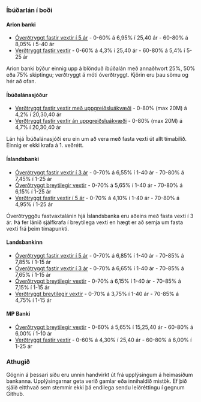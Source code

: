 ### Íbúðarlán í boði

#### Arion banki

* [Óverðtryggt fastir vextir í 5 ár](http://www.arionbanki.is/?PageID=6901) - 0-60% á 6,95% í 25,40 ár - 60-80% á 8,05% í 5-40 ár
* [Verðtryggt fastir vextir](http://www.arionbanki.is/?PageID=6519) - 0-60% á 4,3% í 25,40 ár - 60-80% á 5,4% í 5-25 ár

Arion banki býður einnig upp á blönduð íbúðalán með annaðhvort 25%, 50% eða 75% skiptingu; verðtryggt á móti óverðtryggt. Kjörin eru þau sömu og hér að ofan.

#### Íbúðalánasjóður

* [Verðtryggt fastir vextir með uppgreiðsluákvæði](http://ils.is/einstaklingar/lan/lan-til-ibudarkaupa/) - 0-80% (max 20M) á 4,2% í 20,30,40 ár
* [Verðtryggt fastir vextir án uppgreiðsluákvæði](http://ils.is/einstaklingar/lan/lan-til-ibudarkaupa/) - 0-80% (max 20M) á 4,7% í 20,30,40 ár

Lán hjá Íbúðalánasjóði eru ein um að vera með fasta vexti út allt tímabilið. Einnig er ekki krafa á 1. veðrétt.

#### Íslandsbanki

* [Óverðtryggt fastir vextir í 3 ár](http://www.islandsbanki.is/einstaklingar/lan/husnaedislan/overdtryggt-husnaedislan/) - 0-70%  á 6,55% í 1-40 ár - 70-80% á 7,45% í 1-25 ár
* [Óverðtryggt breytilegir vextir](http://www.islandsbanki.is/einstaklingar/lan/husnaedislan/overdtryggt-husnaedislan/) - 0-70% á 5,65% í 1-40 ár - 70-80% á 6,15% í 1-25 ár
* [Verðtryggt fastir vextir í 5 ár](http://www.islandsbanki.is/einstaklingar/lan/husnaedislan/verdtryggt-husnaedislan/) - 0-70% á 4,10% í 1-40 ár - 70-80% á 4,95% í 1-25 ár

Óverðtryggðu fastvaxtalánin hjá Íslandsbanka eru aðeins með fasta vexti í 3 ár. Þá fer lánið sjálfkrafa í breytilega vexti en hægt er að semja um fasta vexti frá þeim tímapunkti.

#### Landsbankinn

* [Óverðtryggt fastir vextir í 5 ár](http://www.landsbankinn.is/einstaklingar/lan-og-fjarmognun/fasteignalan/overdtryggd-ibudalan/fastir-vextir/) - 0-70% á 6,85% í 1-40 ár - 70-85% á 7,85% í 1-15 ár
* [Óverðtryggt fastir vextir í 3 ár](http://www.landsbankinn.is/einstaklingar/lan-og-fjarmognun/fasteignalan/overdtryggd-ibudalan/fastir-vextir/) - 0-70% á 6,65% í 1-40 ár - 70-85% á 7,65% í 1-15 ár
* [Óverðtryggt breytilegir vextir](http://www.landsbankinn.is/einstaklingar/lan-og-fjarmognun/fasteignalan/overdtryggd-ibudalan/breytilegir-vextir/) - 0-70% á 6,15% í 1-40 ár - 70-85% á 7,15% í 1-15 ár
* [Verðtryggt breytilegir vextir](http://www.landsbankinn.is/einstaklingar/lan-og-fjarmognun/fasteignalan/verdtryggd-ibudalan/) - 0-70% á 3,75% í 1-40 ár - 70-85% á 4,75% í 1-15 ár

#### MP Banki

* [Óverðtryggt breytilegir vextir](https://www.mp.is/einstaklingar/vorur-og-thjonusta/lan/ibudalan-overdtryggt/) - 0-60% á 5,65% í 15,25,40 ár - 60-80% á 6,00% í 1-10 ár
* [Verðtryggt fastir vextir](https://www.mp.is/einstaklingar/vorur-og-thjonusta/lan/ibudalan-verdtryggt/) - 0-60% á 4,30% í 25,40 ár - 60-80% á 6,00% í 1-25 ár

### Athugið

Gögnin á þessari síðu eru unnin handvirkt út frá upplýsingum á heimasíðum bankanna. Upplýsingarnar geta verið gamlar eða innihaldið mistök. Ef þið sjáið eitthvað sem stemmir ekki þá endilega sendu leiðréttingu í gegnum Github.